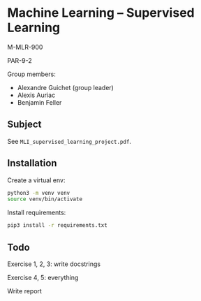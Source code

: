 # Machine Learning – Supervised Learning

M-MLR-900

PAR-9-2

Group members:
- Alexandre Guichet (group leader)
- Alexis Auriac
- Benjamin Feller

## Subject

See ```MLI_supervised_learning_project.pdf```.

## Installation

Create a virtual env:
```bash
python3 -m venv venv
source venv/bin/activate
```

Install requirements:
```bash
pip3 install -r requirements.txt
```

## Todo

Exercise 1, 2, 3: write docstrings

Exercise 4, 5: everything

Write report
